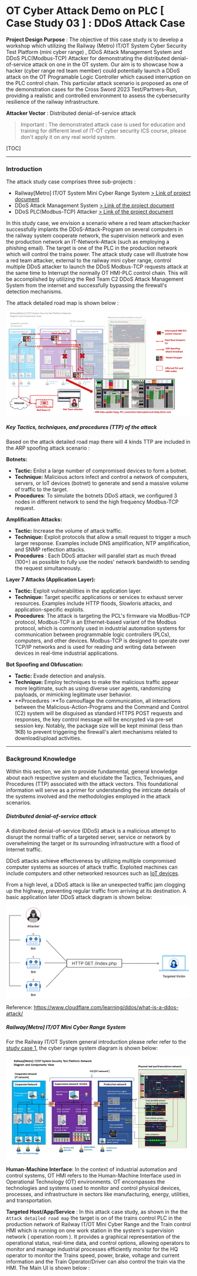 # OT Cyber Attack Demo on PLC [ Case Study 03 ] : DDoS Attack Case

**Project Design Purpose** : The objective of this case study is to develop a workshop which utilizing the Railway (Metro) IT/OT System Cyber Security Test Platform (mini cyber range) , DDoS Attack Management System and DDoS PLC(Modbus-TCP) Attacker for demonstrating the distributed denial-of-service attack on one in the OT system. Our aim is to showcase how a hacker (cyber range red team member) could potentially launch a DDoS attack on the OT Programable Logic Controller which caused interruption on the PLC control chain. This particular attack scenario is proposed as one of the demonstration cases for the Cross Sword 2023 Test/Partners-Run, providing a realistic and controlled environment to assess the cybersecurity resilience of the railway infrastructure.

**Attacker Vector** :  Distributed denial-of-service attack

>  Important : The demonstrated attack case is used for education and training for different level of IT-OT cyber security ICS course, please don't apply it on any real world system.

[TOC]

------

### Introduction

The attack study case comprises three sub-projects :

- Railway[Metro] IT/OT System Mini Cyber Range System [> Link of project document](https://github.com/LiuYuancheng/Railway_IT_OT_System_Cyber_Security_Platform)
- DDoS Attack Management System [> Link of the project document](https://github.com/LiuYuancheng/Python_Malwares_Repo/blob/main/src/ddosAttacker/readme.md)
- DDoS PLC(Modbus-TCP) Attacker  [> Link of the project document](https://github.com/LiuYuancheng/Python_Malwares_Repo/blob/main/src/ddosPlcAttacker/readme.md)

In this study case, we envision a scenario where a red team attacker/hacker successfully implants the DDoS-Attack-Program on several computers in the railway system  cooperate network, the supervision network and even the production network an IT-Network-Attack (such as employing a phishing email). The target is one of the PLC in the production network which will control the trains power.  The attack study case will illustrate how a red team attacker, external to the railway mini cyber range, control multiple DDoS attacker to launch the DDoS Modbus-TCP requests attack at the same time to Interrupt the normally OT HMI-PLC control chain.  This will be accomplished by utilizing the Red Team C2 DDoS Attack Management System from the internet and successfully bypassing the firewall's detection mechanisms.

The attack detailed road map is shown below : 

![](img/ddos/ddosAtkRoadmap.png)

##### Key Tactics, techniques, and procedures (TTP) of the attack

Based on the attack detailed road map there will 4 kinds TTP are included in the ARP spoofing attack scenario : 

**Botnets:**

- **Tactic:** Enlist a large number of compromised devices to form a botnet.
- **Technique:** Malicious actors infect and control a network of computers, servers, or IoT devices (botnet) to generate and send a massive volume of traffic to the target.
- **Procedures**: To simulate the botnets DDoS attack, we configured 3 nodes in different network to send the high frequency Modbus-TCP request. 

**Amplification Attacks:**

- **Tactic:** Increase the volume of attack traffic.
- **Technique:** Exploit protocols that allow a small request to trigger a much larger response. Examples include DNS amplification, NTP amplification, and SNMP reflection attacks.
- **Procedures** : Each  DDoS attacker will parallel start as much thread (100+) as possible to fully use the nodes' network bandwidth to sending the request simultaneously. 

**Layer 7 Attacks (Application Layer):**

- **Tactic:** Exploit vulnerabilities in the application layer.
- **Technique:** Target specific applications or services to exhaust server resources. Examples include HTTP floods, Slowloris attacks, and application-specific exploits.
- **Procedures**: The attack is targeting the PCL's firmware via ModBus-TCP protocol, Modbus-TCP is an Ethernet-based variant of the Modbus protocol, which is commonly used in industrial automation systems for communication between programmable logic controllers (PLCs), computers, and other devices. Modbus-TCP is designed to operate over TCP/IP networks and is used for reading and writing data between devices in real-time industrial applications.

**Bot Spoofing and Obfuscation:**

- **Tactic:** Evade detection and analysis.
- **Technique:** Employ techniques to make the malicious traffic appear more legitimate, such as using diverse user agents, randomizing payloads, or mimicking legitimate user behavior.
- **Procedures :**To camouflage the communication, all interactions between the Malicious-Action-Programs and the Command and Control (C2) system will be disguised as standard HTTPS POST requests and responses, the key control message will be encrypted via pre-set session key. Notably, the package size will be kept minimal (less than 1KB) to prevent triggering the firewall's alert mechanisms related to download/upload activities.



------

### Background Knowledge 

Within this section, we aim to provide fundamental, general knowledge about each respective system and elucidate the Tactics, Techniques, and Procedures (TTP) associated with the attack vectors. This foundational information will serve as a primer for understanding the intricate details of the systems involved and the methodologies employed in the attack scenarios.

##### Distributed denial-of-service attack

A distributed denial-of-service (DDoS) attack is a malicious attempt to disrupt the normal traffic of a targeted server, service or network by overwhelming the target or its surrounding infrastructure with a flood of Internet traffic.

DDoS attacks achieve effectiveness by utilizing multiple compromised computer systems as sources of attack traffic. Exploited machines can include computers and other networked resources such as [IoT devices](https://www.cloudflare.com/learning/ddos/glossary/internet-of-things-iot/).

From a high level, a DDoS attack is like an unexpected traffic jam clogging up the highway, preventing regular traffic from arriving at its destination. A basic application later DDoS attack diagram is shown below: 

![](img/ddos/ddosApplayer.png)

Reference: https://www.cloudflare.com/learning/ddos/what-is-a-ddos-attack/

##### Railway[Metro] IT/OT Mini Cyber Range System

For the Railway IT/OT System general introduction please refer refer to the [study case 1](OT_attack_case1_falseCmdInjection.md), the cyber range system diagram is shown below:

![](img/railwayCyberRange.jpg)

**Human-Machine Interface**: In the context of industrial automation and control systems, OT HMI refers to the Human-Machine Interface used in Operational Technology (OT) environments. OT encompasses the technologies and systems used to monitor and control physical devices, processes, and infrastructure in sectors like manufacturing, energy, utilities, and transportation.

**Targeted Host/App/Service** : In this attack case study, as shown in the the `Attack detailed road map`  the target is on of the trains control PLC in the production network of Railway IT/OT Mini Cyber Range and the Train control HMI which is running on one work station in the system's supervision network ( operation room ).  It provides a graphical representation of the operational status, real-time data, and control options, allowing operators to monitor and manage industrial processes efficiently  monitor for the HQ operator to monitor the Trains speed, power, brake, voltage and current information and the Train Operator/Driver can also control the train via the HMI. The Main UI is shown below :

